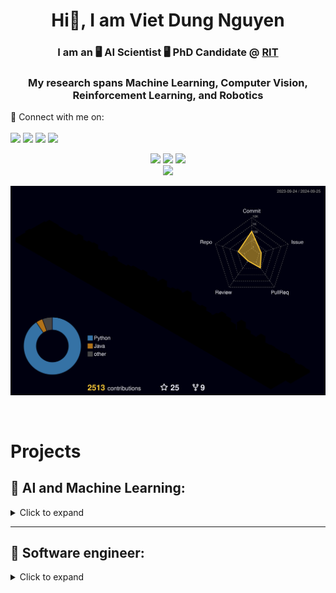 <h1 align="center">Hi👋, I am Viet Dung Nguyen</h1>
<h3 align="center">I am an 🖥 AI Scientist 🖥 PhD Candidate @ <a href="https://www.rit.edu/">RIT</a></h3>
<h3 align="center">My research spans Machine Learning, Computer Vision, Reinforcement Learning, and Robotics</h3>
<p>
  📣 Connect with me on:<br/><br/>
  <a href="https://vietdung.me"><img src="https://img.shields.io/badge/My%20Website-grey?style=for-the-badge&logoColor=white"/></a>
  <a href="mailto:alexvn.edu@gmail.com"><img src="https://img.shields.io/badge/e‑mail-D14836.svg?style=for-the-badge&logo=GMail&logoColor=white"/></a>
  <a href="https://linkedin.com/in/rxng8"><img src="https://img.shields.io/badge/linkedin-0077B5.svg?style=for-the-badge&logo=linkedin&logoColor=white"/></a>
  <a href="https://orcid.org/0009-0008-8639-3138"><img src="https://img.shields.io/badge/ORCID-green?style=for-the-badge&logo=orcid&logoColor=white"/></a>
</p>

<!-- <div align="center">
[![Alex's GitHub stats](https://github-readme-stats.vercel.app/api?username=rxng8)](https://github.com/anuraghazra/github-readme-stats)
</div> -->

<p align="center">
  <img height="50%" width="auto" src ="https://github-readme-stats.vercel.app/api?username=rxng8&show_icons=true&count_private=true&theme=darcula&hide_border=true&hide=issues,contribs&bg_color=00000000">
  <img height="50%" width="auto" src ="https://github-readme-stats.vercel.app/api/top-langs/?username=rxng8&layout=compact&hide_border=true&theme=darcula&bg_color=00000000&langs_count=6&hide=jupyter%20notebook,tex,css,php&exclude_repo=Pacman-AI">
  <img src ="https://github-readme-streak-stats.herokuapp.com?user=rxng8&theme=darcula&hide_border=true&background=FFFFFF00">
  <br>
  <img src="http://views.whatilearened.today/views/github/rxng8/views.svg"/>
</p>

![](./profile-3d-contrib/profile-night-rainbow.svg)

<br>

# Projects
## 📕 AI and Machine Learning:
<details>
  <summary> Click to expand </summary>

📌 [**May 2023 - Present**]: Event-based eye tracking research
  * Designing a spiking neural network variant of the recurrent state space model for tracking eye features from dynamic vision sensor's event stream.
  * Report to Meta's staff.

📌 [**January 2023 - Present**]: Robotic research
  * Building a generative model for a reinforcement learning agent with an active inference based decision making system. Manuscript in preparation.
  * Building active inference agent for robotic tasks. Manuscript in preparation.
  * Secure a $1,000 grant to purchase robotic equipment that supports the research.

📌 [**April 2022 - November 2023**]: Eye segmentation research
  * Develop new eye segmentation training algorithm that minimize the domain shift across different eye segmentation datasets. Manuscript under review.
  * Replicate RITNet segmentation network for eye segmentation.
  * [Github Repo for RITNet Replication](https://github.com/rxng8/RITNet-Tensorflow).
  * [Github Repo for Deep Domain Adaptation published work](https://github.com/PerForm-Lab-RIT/domain-adaptation-eye-tracking).
  * Report to Meta's staff.
  
📌 [**Dec 2021 - Jan 2022**]: Music Emotion Recognition Algorithm
  * Research and compare deep learning models in the music emotion recognition task.
  * [Github Repo](https://github.com/rxng8/Music-Emotion-Recognition-Algorithm)
  
📌 [**Dec 2021 - Jan 2022**]: YOLO Algorithm Replication
  * Replicate all version of YOLO training and evaluation algorithm.
  * [Github Repo](https://github.com/rxng8/YOLO-Object-Detection-Algorithm)
  
📌 [**May 2021 - August 2021**]: Credit card OCR
  * Research and implement the algorithms for OCR.
  * Try out different methods: template matching, training with Tensorflow Object detection API, training YOLO, training darknet.
  * Build transfer learning model.
  * [Github Repo](https://github.com/rxng8/public-ocr-handler)

📌 [**May 2021 - Sep 2021**]: Faster R-CNN Research and Implementation
  * Code and research Faster R-CNN algorithm.
  * [Github Repo](https://github.com/rxng8/Faster-R-CNN-Research)
  * [Backlog](https://github.com/rxng8/Faster-R-CNN-Research#project-backlog)

📌 [**Apr 2021 - May 2021**]: Shopee's Kaggle Competition
  * This project is created for academic purpose and also available publicly. More information about the competition can be found [here](https://www.kaggle.com/c/shopee-product-matching).
  * [Github Repo](https://github.com/rxng8/ShopeeKaggle)
  * [Backlog](https://github.com/rxng8/ShopeeKaggle#project-backlog)

📌 [**Feb 2021 - Apr 2021**]: Chest X RAY Abnormalities Detection
  * This project is created for academic purpose and also available publicly. More information about the competition can be found [here](https://www.kaggle.com/c/vinbigdata-chest-xray-abnormalities-detection/).
  * [Github Repo](https://github.com/rxng8/Chest-Xray-Abnormalities-Detection)
  * [Backlog](https://github.com/rxng8/Chest-Xray-Abnormalities-Detection#project-backlog)

📌 [**Jan 2021 - Feb 2021**]: Atari Deep Q-learning network
  * Research and implement reinforcement learning algorithms to play atari game.
  * Implement deep Q-leanring method with variances. Implement rainbow methods which includes multiple techniques integrated in the deep Q-learning pipeline.
  * [Github Repo](https://github.com/rxng8/AtariRLResearch) 

📌 [**Jan 2021 - Feb 2021**]: Open-source contribution to `topdup` project
  * Research and implement FAISS algorithm to search vectorized text.
  * [Github Repo](https://github.com/forummlcb/topdup) 

📌 [**Dec 2020 - Jan 2021**]: Virtual Try-on project
  * This repo is the composition of multiple applications that can derive the generation of try-on image given the input image of the person and the image of the clothing.
  * [Github Repo](https://github.com/rxng8/Virtual-Tryon-Project)

📌 [**Nov 2020 - March 2021**]: Open-source contribution to `mlpack` library
  * Contribute to [mlpack](https://mlpack.org/) by fixing bugs, creating new features, and answering questions regarding issues.
  * [Github Repo](https://github.com/mlpack/mlpack)
  * [Copyright](https://github.com/mlpack/mlpack/blob/master/COPYRIGHT.txt): My name is on there.

📌 [**Oct 2020 - Nov 2020**]: Ebay ML Challenge
  * Modify the method of Birch Tree, not using a branching factor but rather the fanout of each node is the number of generated clustering features.
  * [Github Repo](https://github.com/rxng8/EbayMLChallenge)
  * [Report](https://github.com/rxng8/EbayMLChallenge/tree/master/reports)

📌 [**Aug 2020 - Dec 2020**]: AI course work and research
  * This repository is the collection of AI Idea implementation and research. This repository also contains small-scale to large-scale projects that are related to AI, ML, RL, and Wavelet Transformation.
  * [Github Repo](https://github.com/rxng8/AI-ideas-and-projects)

📌 [**May 2020 - Sep 2020**]: Algorithm of Reinforcement Learning for Imperfect Information Card Game: Gin Rummy
  * Research and implement AI bot that optimize the 2-player card game Gin Rummy.
  * Paper was accepted at AAAI 2021. [Link to paper](https://ojs.aaai.org/index.php/AAAI/article/view/17840)
  * [Github Repo](https://github.com/rxng8/GinRummyAlgorithm)

</details>

--------
## 📗 Software engineer:

<details>
<summary>Click to expand</summary>
  
📌 [**January 2023 - May 2023**]:
  * Build a tensor computing library from scratch with GPU acceleration that operates on top of numpy.
  * Same idea with [JAX](https://github.com/google/jax)
  * [Github Repo](https://github.com/rxng8/gpu-numpy)

📌 [**March 2021 - August 2021**]:
  * Build mobilie application with React Native which warns users of early forest fire.
  * [Google Play Link](https://play.google.com/store/apps/details?id=vnfis.com.vn.phscr_gla&hl=en&gl=US)
  * [Appstore Link](https://apps.apple.com/us/app/hotspot-gla/id1572979362) (will be updated in the future)

📌 [**Jan 2021 - Feb 2021**]: Open-source contribution to `topdup` project
  * Write backend server with nodejs, express, javascript.
  * Perform dataset operations.
  * [Github Repo](https://github.com/forummlcb/topdup) 

</details>
